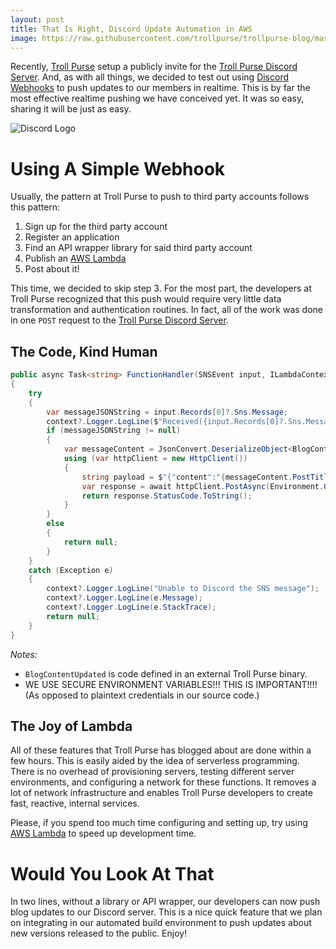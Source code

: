```yaml
---
layout: post
title: That Is Right, Discord Update Automation in AWS
image: https://raw.githubusercontent.com/trollpurse/trollpurse-blog/master/images/discord-logo.png
---
```


Recently, [Troll Purse](http://trollpurse.com) setup a publicly invite for the [Troll Purse Discord Server](https://discord.gg/bQ47YbF). And, as with all things, we decided to test out using [Discord Webhooks](https://support.discordapp.com/hc/en-us/articles/228383668-Intro-to-Webhooks) to push updates to our members in realtime. This is by far the most effective realtime pushing we have conceived yet. It was so easy, sharing it will be just as easy.

![Discord Logo](https://raw.githubusercontent.com/trollpurse/trollpurse-blog/master/images/discord-logo.png "Discord Logo")

# Using A Simple Webhook

Usually, the pattern at Troll Purse to push to third party accounts follows this pattern:

1. Sign up for the third party account
2. Register an application
3. Find an API wrapper library for said third party account
4. Publish an [AWS Lambda](https://aws.amazon.com/lambda/)
5. Post about it!

This time, we decided to skip step 3. For the most part, the developers at Troll Purse recognized that this push would require very little data transformation and authentication routines. In fact, all of the work was done in one `POST` request to the [Troll Purse Discord Server](https://discord.gg/bQ47YbF).

## The Code, Kind Human
```csharp
public async Task<string> FunctionHandler(SNSEvent input, ILambdaContext context)
{
    try
    {
        var messageJSONString = input.Records[0]?.Sns.Message;
        context?.Logger.LogLine($"Received({input.Records[0]?.Sns.MessageId}): {messageJSONString}");
        if (messageJSONString != null)
        {
            var messageContent = JsonConvert.DeserializeObject<BlogContentUpdated>(messageJSONString);
            using (var httpClient = new HttpClient())
            {
                string payload = $"{"content":"{messageContent.PostTitle}. {messageContent.ContentSnippet}... {messageContent.PostLink}"}";
                var response = await httpClient.PostAsync(Environment.GetEnvironmentVariable("discord_webhook"), new StringContent(payloadEncoding.UTF8, "application/json"));
                return response.StatusCode.ToString();
            }
        }
        else
        {
            return null;
        }
    }
    catch (Exception e)
    {
        context?.Logger.LogLine("Unable to Discord the SNS message");
        context?.Logger.LogLine(e.Message);
        context?.Logger.LogLine(e.StackTrace);
        return null;
    }
}
```
*Notes:*
* `BlogContentUpdated` is code defined in an external Troll Purse binary.
* WE USE SECURE ENVIRONMENT VARIABLES!!! THIS IS IMPORTANT!!!! (As opposed to plaintext credentials in our source code.)

## The Joy of Lambda

All of these features that Troll Purse has blogged about are done within a few hours. This is easily aided by the idea of serverless programming. There is no overhead of provisioning servers, testing different server environments, and configuring a network for these functions. It removes a lot of network infrastructure and enables Troll Purse developers to create fast, reactive, internal services.

Please, if you spend too much time configuring and setting up, try using [AWS Lambda](https://aws.amazon.com/lambda/) to speed up development time.

# Would You Look At That

In two lines, without a library or API wrapper, our developers can now push blog updates to our Discord server. This is a nice quick feature that we plan on integrating in our automated build environment to push updates about new versions released to the public. Enjoy!